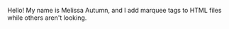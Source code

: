 Hello! My name is Melissa Autumn, and I add marquee tags to HTML files while others aren't looking.
